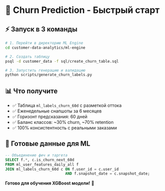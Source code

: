 # 🚀 Churn Prediction - Быстрый старт

## ⚡ Запуск в 3 команды

```bash
# 1. Перейти в директорию ML Engine
cd customer-data-analytics/ml-engine

# 2. Создать таблицу
psql -d customer_data -f sql/create_churn_table.sql

# 3. Запустить генерацию и валидацию
python scripts/generate_churn_labels.py
```

## 📊 Что получите

- ✅ Таблица `ml_labels_churn_60d` с разметкой оттока
- ✅ Еженедельные снапшоты за 6 месяцев  
- ✅ Горизонт предсказания: 60 дней
- ✅ Баланс классов: ~30% churn, ~70% retention
- ✅ 100% консистентность с реальными заказами

## 🎯 Готовые данные для ML

```sql
-- Объединение фич и таргета
SELECT f.*, c.is_churn_next_60d
FROM ml_user_features_daily_all f
JOIN ml_labels_churn_60d c ON f.user_id = c.user_id 
                           AND f.snapshot_date = c.snapshot_date;
```

**Готово для обучения XGBoost модели!** 🎉
